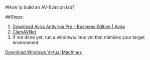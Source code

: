 #How to build an AV-Evasion lab? 

##Steps:

  1. [Download Avira Antivirus Pro - Business Edition | Avira](https://www.avira.com/en/start-download/product/1129/RnZHNUpuemRxeTdRV2hiZ2NGaENQTFQzNy8yRHRwb0UxekZIaktpOG1Rb2JSdG5IK01Xc0wrY0J2dz09](https://www.avira.com/en/start-download/product/1129/RnZHNUpuemRxeTdRV2hiZ2NGaENQTFQzNy8yRHRwb0UxekZIaktpOG1Rb2JSdG5IK01Xc0wrY0J2dz09))
  2. [ClamAVNet](https://www.clamav.net/downloads)
  3. If not done yet, run a windows/linux vm that mimicks your target environment

   [Download Windows Virtual Machines](https://developer.microsoft.com/en-us/microsoft-edge/tools/vms/)


